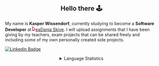 ## <p align="center">Hello there 🕹️</p>

My name is **Kasper Wissendorf**, currently studying to become a **Software Developer** at [![Icon](/icons/Dania.png)eaDania Skive](https://eadania.com/). I will upload assignments that I have been giving by my teachers, exam projects that can be shared freely and including some of my own personally created side projects.

[![Linkedin Badge](https://img.shields.io/badge/-Kasper%20Wissendorf-blue?style=flat-square&logo=Linkedin&logoColor=white&link=https://www.linkedin.com/in/kasper-wissendorf-7279011b6/)](https://www.linkedin.com/in/kasper-wissendorf-7279011b6/)

<details>
<summary align="center">Language Statistics</summary>
<table align="center">
	<tr>
		<th>Language</th>
		<th>Percent</th>
	</tr>
	<tr>
		<td>TypeScript</td>
		<td>34.79%</td>
	</tr>
	<tr>
		<td>HTML</td>
		<td>23.09%</td>
	</tr>
	<tr>
		<td>C#</td>
		<td>16.93%</td>
	</tr>
	<tr>
		<td>JavaScript</td>
		<td>11.01%</td>
	</tr>
	<tr>
		<td>Lua</td>
		<td>7.17%</td>
	</tr>
	<tr>
		<td>CSS</td>
		<td>4.71%</td>
	</tr>
	<tr>
		<td>JSON</td>
		<td>1.93%</td>
	</tr>
	<tr>
		<td>Text</td>
		<td>0.2%</td>
	</tr>
	<tr>
		<td>Perl</td>
		<td>0.17%</td>
	</tr>
</table>
<p align="center"><sub>Last Updated: 02/02/2022 12:31:58</sub></p>
</details>

